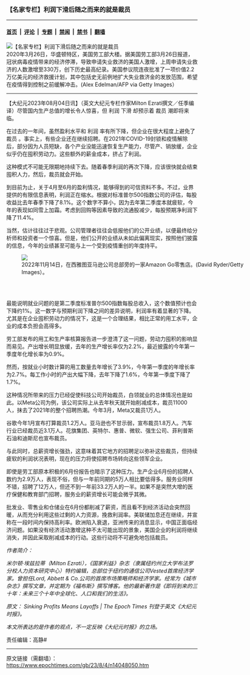 ### 【名家专栏】利润下滑后随之而来的就是裁员

---

#### [首页](../../../..?n14048050) &nbsp;|&nbsp; [评论](../../../../../epoch-comment?n14048050) &nbsp;|&nbsp; [专题](../../../../../epoch-special?n14048050) &nbsp;|&nbsp; [禁闻](../../../../../epoch-news?n14048050) &nbsp;|&nbsp; [禁书](../../../../../books?n14048050) &nbsp;|&nbsp; [翻墙](https://github.com/gfw-breaker/nogfw/blob/master/README.md?n14048050)


<div><img alt="【名家专栏】利润下滑后随之而来的就是裁员" class="attachment-djy_600_400 size-djy_600_400 wp-post-image" src="https://i.epochtimes.com/assets/uploads/2023/08/id14048052-DepLaborGettyImages-1208283506-870x522-600x384.jpg"/>
<div class="caption">
 2020年3月26日，华盛顿特区，美国劳工部大楼。据美国劳工部3月26日报道，冠状病毒疫情带来的经济停滞，导致申请失业救济的美国人激增，上周申请失业救济的人数激增至330万，创下历史最高纪录。美国参议院连夜批准了一项价值2.2万亿美元的经济救援计划，其中包括史无前例地扩大失业救济金的发放范围，希望在疫情得到控制之前缓解冲击。(Alex Edelman/AFP via Getty Images）
</div></div><hr/><div class="post_content" id="artbody" itemprop="articleBody">
 <!-- article content begin -->
 <p>
  【大纪元2023年08月04日讯】（英文大纪元专栏作家Milton Ezrati撰文／任季编译）尽管国内生产总值的增长令人惊喜，但
  <ok href="https://www.epochtimes.com/gb/tag/%E5%88%A9%E6%B6%A6.html">
   利润
  </ok>
  <ok href="https://www.epochtimes.com/gb/tag/%E4%B8%8B%E6%BB%91.html">
   下滑
  </ok>
  却预示着
  <ok href="https://www.epochtimes.com/gb/tag/%E8%A3%81%E5%91%98.html">
   裁员
  </ok>
  潮即将来临。
 </p>
 <p>
  在过去的一年间，虽然盈利水平和
  <ok href="https://www.epochtimes.com/gb/tag/%E5%88%A9%E6%B6%A6.html">
   利润
  </ok>
  率有所下降，但企业在很大程度上避免了
  <ok href="https://www.epochtimes.com/gb/tag/%E8%A3%81%E5%91%98.html">
   裁员
  </ok>
  。事实上，有些企业还在继续招聘。在2021年COVID-19封锁和疫情解除后，部分因为人员短缺，各个产业没能迅速恢复生产能力，尽管产、销放缓，企业似乎仍在囤积劳动力。这些额外的薪金成本，挤占了利润。
 </p>
 <p>
  这种模式不可能无限期地持续下去。随着春季利润的再次下降，应该很快就会结束囤积人力，然后，裁员就会开始。
 </p>
 <p>
  到目前为止，关于4月至6月的盈利情况，能够得到的可信资料不多。不过，业界提供的有限信息表明，利润正在缩水。根据对标准普尔500指数公司的评估，每股收益比去年春季下降了8.1%。这个数字不算小，因为去年第二季度本就疲软，今年的表现如同雪上加霜。考虑到回购等因素导致的流通股减少，每股预期净利润下降了11.4%。
 </p>
 <p>
  当然，估计往往过于悲观。公司管理者往往会低报他们的公开业绩，以便最终给分析师和投资者一个惊喜。但是，他们公开的业绩从未如此偏离现实，按照他们披露的信息，今年的业绩甚至可能与上一个受到疫情重创的年度持平。
 </p>
 <figure class="wp-caption aligncenter" style="width: 600px">
  <ok href=" https://img.theepochtimes.com/assets/uploads/2022/11/20/Amazongo-1200x800.jpg" rel="noreferrer noopener" target="_blank">
   <img class="" src="https://img.theepochtimes.com/assets/uploads/2022/11/20/Amazongo-1200x800.jpg"/>
  </ok>
  <br/><figcaption class="wp-caption-text">
   2022年11月14日，在西雅图亚马逊公司总部旁的一家Amazon Go零售店。(David Ryder/Getty Images）。
  </figcaption><br/>
 </figure><br/>
 <p>
  最能说明就业问题的是第二季度标准普尔500指数每股总收入，这个数值预计也会下降约1%。这一数字与预期利润下降之间的差异说明，利润率有着显著的下降。尤其是在企业囤积劳动力的情况下，这是一个合理结果，相比正常的用工水平，企业的成本负担会高得多。
 </p>
 <p>
  劳工部发布的用工和生产率核算报告进一步澄清了这一问题，劳动力囤积的影响显而易见。产出增长明显放缓，去年的生产增长率仅为2.2%，最近披露的今年第一季度年化增长率为0.9%。
 </p>
 <p>
  然而，按就业小时数计算的用工数量去年增长了3.9%，今年第一季度的年增长率为2.7%。每工作小时的产出大幅下降，去年下降了1.6%，今年第一季度下降了1.7%。
 </p>
 <p>
  这种情况所带来的压力已经促使科技公司开始裁员，白领就业的总体情况也是如此。以Meta公司为例，该公司实际上从去年秋天就开始削减成本，裁员11000人，抹去了2021年的整个招聘热潮。今年3月，Meta又裁员1万人。
 </p>
 <p>
  谷歌今年1月宣布打算裁员1.2万人。亚马逊也不甘示弱，宣布裁员1.8万人。汽车行业已经裁员近3.1万人。花旗集团、英特尔、惠普、微软、强生公司、菲利普斯石油和迪斯尼也宣布裁员。
 </p>
 <p>
  与此同时，总薪资增长强劲，这意味着其它地方的招聘足以弥补这些裁员，但持续疲软的利润状况表明，现在的压力将使招聘市场转向这些领军企业。
 </p>
 <p>
  即使是劳工部原本积极的6月份报告也暗示了这种压力。生产企业6月份的招聘人数约为2.9万人，表现不俗，但与一年前同期的5万人相比要低得多。服务业同样不错，招聘了12万人，但还不到一年前33.2万人的一半。如果不是突然大增的医疗保健和教育部门招聘，服务业的薪资增长可能会微乎其微。
 </p>
 <p>
  批发业、零售业和仓储业在6月份都削减了薪资，而且看不到经济活动会突然回暖，从而充分利用这些过剩的人力资源，挽救利润率。美联储加息还在继续，并宣称在一段时间内保持高利率。欧洲陷入衰退，亚洲传来的消息显示，中国正面临经济问题。如果没有经济活动激增这种不太可能出现的景象，美国企业的利润将继续消失，并因此采取削减成本的行动。这些行动将不可避免地包括裁员。
 </p>
 <p>
  <em>
   作者简介：
  </em>
 </p>
 <p>
  <em>
   米尔顿‧埃兹拉蒂（Milton Ezrati），《国家利益》杂志（隶属纽约州立大学布法罗分校人力资本研究中心）特约编辑，总部位于纽约的通信公司Vested首席经济学家。曾担任Lord, Abbett &amp; Co.公司的首席市场策略师和经济学家。经常为《城市杂志》撰写文章，并定期为《福布斯》撰写博客。他的最新著作是《即将到来的三十年：未来三个十年中全球化、人口和我们的生活》。
  </em>
 </p>
 <p>
  <em>
   原文：
   <ok href="https://www.theepochtimes.com/opinion/sinking-profits-means-layoffs-5429572">
    Sinking Profits Means Layoffs | The Epoch Times
   </ok>
   刊登于英文《大纪元时报》。
  </em>
 </p>
 <p>
  <em>
   本文所表达的是作者的观点，不一定反映《大纪元时报》的立场。
  </em>
 </p>
 <p>
  责任编辑：高静#
 </p>
 <!-- article content end -->
 <div id="below_article_ad">
 </div>
</div>


---

原文链接（需翻墙）：https://www.epochtimes.com/gb/23/8/4/n14048050.htm